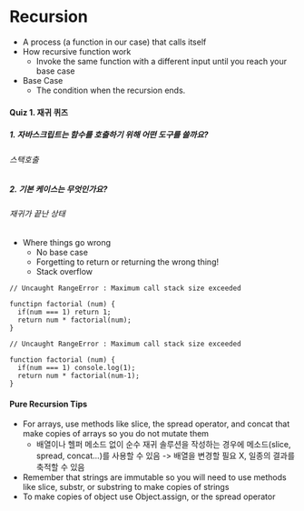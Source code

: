 # Recursion
- A process (a function in our case) that calls itself
- How recursive function work
  - Invoke the same function with a different input until you reach your base case
- Base Case
  - The condition when the recursion ends.

#### Quiz 1. 재귀 퀴즈

##### 1. 자바스크립트는 함수를 호출하기 위해 어떤 도구를 쓸까요?
###### 스택호출

##### 2. 기본 케이스는 무엇인가요?
###### 재귀가 끝난 상태

- Where things go wrong
  - No base case
  - Forgetting to return or returning the wrong thing!
  - Stack overflow

``` 
// Uncaught RangeError : Maximum call stack size exceeded

functipn factorial (num) {
  if(num === 1) return 1;
  return num * factorial(num);
}
```
```
// Uncaught RangeError : Maximum call stack size exceeded

function factorial (num) {
  if(num === 1) console.log(1);
  return num * factorial(num-1);
}
```

#### Pure Recursion Tips
- For arrays, use methods like slice, the spread operator, and concat that make copies of arrays so you do not mutate them
  - 배열이나 헬퍼 메소드 없이 순수 재귀 솔루션을 작성하는 경우에 메소드(slice, spread, concat...)를 사용할 수 있음 -> 배열을 변경할 필요 X, 일종의 결과를 축적할 수 있음
- Remember that strings are immutable so you will need to use methods like slice, substr, or substring to make copies of strings
- To make copies of object use Object.assign, or the spread operator

